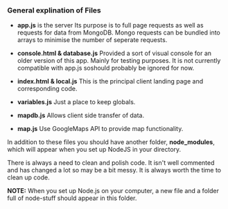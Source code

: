 ### General explination of Files

* **app.js** is the server Its purpose is to full page requests as well as requests for data from MongoDB. Mongo requests can be bundled into arrays to minimise the number of seperate requests. 

* **console.html & database.js** Provided a sort of visual console for an older version of this app. Mainly for testing purposes. It is not currently compatible with app.js soshould probably be ignored for now.

* **index.html & local.js** This is the principal client landing page and corresponding code.

* **variables.js** Just a place to keep globals.

* **mapdb.js** Allows client side transfer of data.

* **map.js** Use GoogleMaps API to provide map functionality.

In addition to these files you should have another folder, **node_modules**, which will appear when you set up NodeJS in your directory.

There is always a need to clean and polish code. It isn't well commented and has changed a lot so may be a bit messy. It is always worth the time to clean up code. 





**NOTE:** When you set up Node.js on your computer, a new file and a folder full of node-stuff should appear in this folder.
